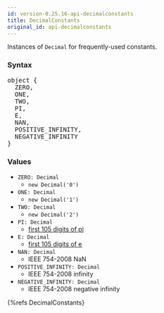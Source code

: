 ```yaml
---
id: version-0.25.16-api-decimalconstants
title: DecimalConstants
original_id: api-decimalconstants
---
```


Instances of `Decimal` for frequently-used constants.


### Syntax

<pre class="syntax">
object {
  ZERO,
  ONE,
  TWO,
  PI,
  E,
  NAN,
  POSITIVE_INFINITY,
  NEGATIVE_INFINITY
}
</pre>

### Values

  - <code class="def">ZERO: <span>Decimal</span></code>
    - `new Decimal('0')`
  - <code class="def">ONE: <span>Decimal</span></code>
    - `new Decimal('1')`
  - <code class="def">TWO: <span>Decimal</span></code>
    - `new Decimal('2')`
  - <code class="def">PI: <span>Decimal</span></code>
    - [first 105 digits of pi](https://oeis.org/A000796/constant)
  - <code class="def">E: <span>Decimal</span></code>
    - [first 105 digits of e](https://oeis.org/A001113/constant)
  - <code class="def">NAN: <span>Decimal</span></code>
    - IEEE 754-2008 NaN
  - <code class="def">POSITIVE_INFINITY: <span>Decimal</span></code>
    - IEEE 754-2008 infinity
  - <code class="def">NEGATIVE_INFINITY: <span>Decimal</span></code>
    - IEEE 754-2008 negative infinity

{%refs DecimalConstants}